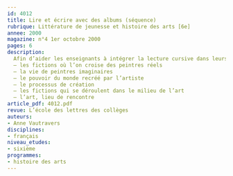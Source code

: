 ```yaml
---
id: 4012
title: Lire et écrire avec des albums (séquence)
rubrique: Littérature de jeunesse et histoire des arts [6e]
annee: 2000
magazine: n°4 1er octobre 2000
pages: 6
description: 
  Afin d’aider les enseignants à intégrer la lecture cursive dans leurs séquences, cet article propose une bibliographie commentée sur – 
  – les fictions où l’on croise des peintres réels
  – la vie de peintres imaginaires
  – le pouvoir du monde recréé par l’artiste
  – le processus de création
  – les fictions qui se déroulent dans le milieu de l’art
  – l’art, lieu de rencontre
article_pdf: 4012.pdf
revue: L’école des lettres des collèges
auteurs:
- Anne Vautravers
disciplines:
- français
niveau_etudes:
- sixième
programmes:
- histoire des arts
---
```

